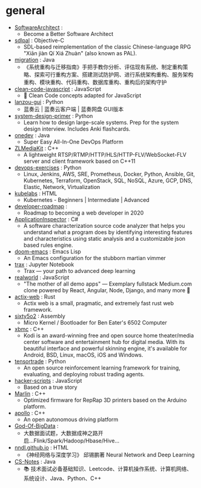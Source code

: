 # general
- [SoftwareArchitect](https://github.com/justinamiller/SoftwareArchitect) : 
  - Become a Better Software Architect
- [sdlpal](https://github.com/sdlpal/sdlpal) : Objective-C
  - SDL-based reimplementation of the classic Chinese-language RPG "Xiān jiàn Qí Xiá Zhuàn" (also known as PAL).
- [migration](https://github.com/phodal/migration) : Java
  - 《系统重构与迁移指南》手把手教你分析、评估现有系统、制定重构策略、探索可行重构方案、搭建测试防护网、进行系统架构重构、服务架构重构、模块重构、代码重构、数据库重构、重构后的架构守护
- [clean-code-javascript](https://github.com/ryanmcdermott/clean-code-javascript) : JavaScript
  - 🛁 Clean Code concepts adapted for JavaScript
- [lanzou-gui](https://github.com/rachpt/lanzou-gui) : Python
  - 蓝奏云 | 蓝奏云客户端 | 蓝奏网盘 GUI版本
- [system-design-primer](https://github.com/donnemartin/system-design-primer) : Python
  - Learn how to design large-scale systems. Prep for the system design interview. Includes Anki flashcards.
- [onedev](https://github.com/theonedev/onedev) : Java
  - Super Easy All-In-One DevOps Platform
- [ZLMediaKit](https://github.com/xiongziliang/ZLMediaKit) : C++
  - A lightweight RTSP/RTMP/HTTP/HLS/HTTP-FLV/WebSocket-FLV server and client framework based on C++11
- [devops-exercises](https://github.com/bregman-arie/devops-exercises) : Python
  - Linux, Jenkins, AWS, SRE, Prometheus, Docker, Python, Ansible, Git, Kubernetes, Terraform, OpenStack, SQL, NoSQL, Azure, GCP, DNS, Elastic, Network, Virtualization
- [kubelabs](https://github.com/collabnix/kubelabs) : HTML
  - Kubernetes - Beginners | Intermediate | Advanced
- [developer-roadmap](https://github.com/kamranahmedse/developer-roadmap) : 
  - Roadmap to becoming a web developer in 2020
- [ApplicationInspector](https://github.com/microsoft/ApplicationInspector) : C#
  - A software characterization source code analyzer that helps you understand what a program does by identifying interesting features and characteristics using static analysis and a customizable json based rules engine.
- [doom-emacs](https://github.com/hlissner/doom-emacs) : Emacs Lisp
  - An Emacs configuration for the stubborn martian vimmer
- [trax](https://github.com/google/trax) : Jupyter Notebook
  - Trax — your path to advanced deep learning
- [realworld](https://github.com/gothinkster/realworld) : JavaScript
  - "The mother of all demo apps" — Exemplary fullstack Medium.com clone powered by React, Angular, Node, Django, and many more 🏅
- [actix-web](https://github.com/fafhrd91/actix-web) : Rust
  - Actix web is a small, pragmatic, and extremely fast rust web framework.
- [sixty5o2](https://github.com/janroesner/sixty5o2) : Assembly
  - Micro Kernel / Bootloader for Ben Eater's 6502 Computer
- [xbmc](https://github.com/xbmc/xbmc) : C++
  - Kodi is an award-winning free and open source home theater/media center software and entertainment hub for digital media. With its beautiful interface and powerful skinning engine, it's available for Android, BSD, Linux, macOS, iOS and Windows.
- [tensortrade](https://github.com/tensortrade-org/tensortrade) : Python
  - An open source reinforcement learning framework for training, evaluating, and deploying robust trading agents.
- [hacker-scripts](https://github.com/NARKOZ/hacker-scripts) : JavaScript
  - Based on a true story
- [Marlin](https://github.com/MarlinFirmware/Marlin) : C++
  - Optimized firmware for RepRap 3D printers based on the Arduino platform.
- [apollo](https://github.com/ApolloAuto/apollo) : C++
  - An open autonomous driving platform
- [God-Of-BigData](https://github.com/wangzhiwubigdata/God-Of-BigData) : 
  - 大数据面试题，大数据成神之路开启...Flink/Spark/Hadoop/Hbase/Hive...
- [nndl.github.io](https://github.com/nndl/nndl.github.io) : HTML
  - 《神经网络与深度学习》 邱锡鹏著 Neural Network and Deep Learning
- [CS-Notes](https://github.com/CyC2018/CS-Notes) : Java
  - 📚 技术面试必备基础知识、Leetcode、计算机操作系统、计算机网络、系统设计、Java、Python、C++
